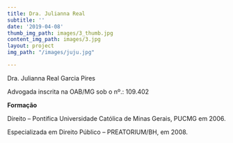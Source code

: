 ```yaml
---
title: Dra. Julianna Real
subtitle: ''
date: '2019-04-08'
thumb_img_path: images/3_thumb.jpg
content_img_path: images/3.jpg
layout: project
img_path: "/images/juju.jpg"

---
```

Dra. Julianna Real Garcia Pires

Advogada inscrita na OAB/MG sob o nº.: 109.402

**Formação**

Direito – Pontifica Universidade Católica de Minas Gerais, PUCMG em 2006.

Especializada em Direito Público – PREATORIUM/BH, em 2008.